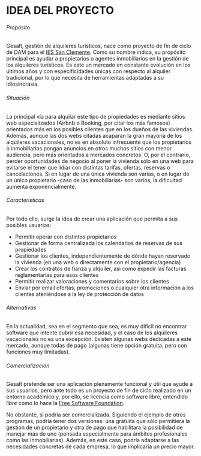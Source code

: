 # IDEA DEL PROYECTO

###### Propósito
Gesalt, gestión de alquileres turísticos, nace como proyecto de fin de ciclo de DAM para el [IES San Clemente](https://iessanclemente.net). Como su nombre indica, su propósito principal es ayudar a propietarios o agentes inmobiliarios en la gestión de los alquileres turísticos. Es este un mercado en constante evolución en los últimos años y con especificidades únicas con respecto al alquiler tradicional, por lo que necesita de herramientas adaptadas a su idiosincrasia.

###### Situación
La principal vía para alquilar este tipo de propiedades es mediante sitios web especializados (Airbnb o Booking, por citar los más famosos) orientados más en los posibles clientes que en los dueños de las viviendas. Además, aunque las dos webs citadas acaparan la gran mayoría de los alquileres vacacionales, no es en absoluto infrecuente que los propietarios o inmobiliarias pongan anuncios en otros muchos sitios con menor audiencia, pero más orientados a mercados concretos. O, por el contrario, perder oportunidades de negocio al poner la vivienda sólo en una web para evitarse el tener que lidiar con distintas tarifas, ofertas, reservas o cancelaciones. Si en lugar de una única vivienda son varias, o en lugar de un único propietario -caso de las inmobiliarias- son varios, la dificultad aumenta exponencialmente.

###### Características
Por todo ello, surge la idea de crear una aplicación que permita a sus posibles usuarios:

* Permitir operar con distintos propietarios
* Gestionar de forma centralizada los calendarios de reservas de sus propiedades
* Gestionar los clientes, independientemente de dónde hayan reservado la vivienda (en una web o directamente con el propietario/agencia)
* Crear los contratos de fianza y alquiler, asi como expedir las facturas reglamentarias para esos clientes
* Permitir realizar valoraciones y comentarios sobre los clientes
* Enviar por email ofertas, promociones o cualquier otra información a los clientes ateniéndose a la ley de protección de datos

###### Alternativas
En la actualidad, sea en el segmento que sea, es muy difícil no encontrar software que intente cubrir esa necesidad, y el caso de los alquileres vacacionales no es una excepción. Existen algunas webs dedicadas a este mercado, aunque todas de pago (algunas tiene opción gratuita, pero con funciones muy limitadas).

###### Comercialización
Gesalt pretende ser una aplicación plenamente funcional y útil que ayude a sus usuarios, pero ante todo es un proyecto de fin de ciclo realizado en un entorno académico y, por ello, se licencia como software libre, entendido *libre* como lo hace la [Free Software Foundation](https://www.fsf.org/about/what-is-free-software).

No obstante, sí podría ser comercializada. Siguiendo el ejemplo de otros programas, podría tener dos versiones: una gratuíta que sólo permitiera la gestión de un propietario y otra de pago que habilitara la posibilidad de manejar más de uno (pensada especialmente para ámbitos profesionales como las inmobiliarias). Además, en este caso, podría adaptarse a las necesidades concretas de cada empresa, lo que implicaría un precio mayor.

